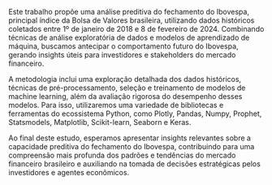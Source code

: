 Este trabalho propõe uma análise preditiva do fechamento do Ibovespa, principal índice da Bolsa de Valores brasileira, utilizando dados históricos coletados entre 1º de janeiro de 2018 e 8 de fevereiro de 2024. Combinando técnicas de análise exploratória de dados e modelos de aprendizado de máquina, buscamos antecipar o comportamento futuro do Ibovespa, gerando insights úteis para investidores e stakeholders do mercado financeiro.

A metodologia inclui uma exploração detalhada dos dados históricos, técnicas de pré-processamento, seleção e treinamento de modelos de machine learning, além da avaliação rigorosa do desempenho desses modelos. Para isso, utilizaremos uma variedade de bibliotecas e ferramentas do ecossistema Python, como Plotly, Pandas, Numpy, Prophet, Statsmodels, Matplotlib, Scikit-learn, Seaborn e Keras.

Ao final deste estudo, esperamos apresentar insights relevantes sobre a capacidade preditiva do fechamento do Ibovespa, contribuindo para uma compreensão mais profunda dos padrões e tendências do mercado financeiro brasileiro e auxiliando na tomada de decisões estratégicas pelos investidores e agentes econômicos.

